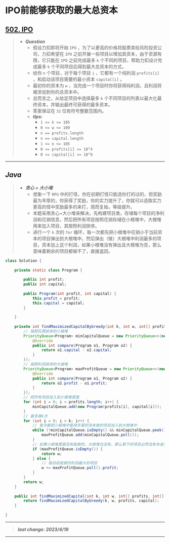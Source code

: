 # IPO前能够获取的最大总资本

## [502. IPO](https://leetcode.cn/problems/ipo/)

> - ***Question***
>   - 假设力扣即将开始 `IPO` ，为了以更高的价格将股票卖给风险投资公司，力扣希望在 `IPO` 之前开展一些项目以增加其资本，由于资源有限，它只能在 `IPO` 之前完成最多 `k` 个不同的项目，帮助力扣设计完成最多 `k` 个不同项目后得到最大总资本的方式。
>   - 给你 `n` 个项目，对于每个项目 `i` ，它都有一个纯利润 `profits[i]` ，和启动该项目需要的最小资本 `capital[i]` 。
>   - 最初你的资本为 `w` ，当完成一个项目时你将获得纯利润，且利润将被添加到你的总资本中。
>   - 总而言之，从给定项目中选择最多 `k` 个不同项目的列表以最大化最终资本，并输出最终可获得的最多资本。
>   - 答案保证在 `32` 位有符号整数范围内。
>   - ***tips:***
>     - `1 <= k <= 105`
>     - `0 <= w <= 109`
>     - `n == profits.length`
>     - `n == capital.length`
>     - `1 <= n <= 105`
>     - `0 <= profits[i] <= 10^4`
>     - `0 <= capital[i] <= 10^9`

---

## *Java*

> - ***贪心 + 大小堆***
>   - 想象一下 `RPG` 中的打怪，你在初期打怪只能选你打的过的，但奖励最为丰厚的，你获得了奖励，你的实力提升了，你就可以选取实力更高的怪中奖励最多的来打，周而复始，等级提升。
>   - 本题采用贪心+大小堆来解决，先构建项目类，存储每个项目的净利润和花销信息，然后把所有项目按照花销存储在小根堆中，大根堆用来加入项目，其按照利润排序。
>   - 进行一个 `k` 次的 `for` 循环，每一次都先把小根堆中花销小于当前资本的项目弹出到大根堆中，然后弹出（做）大根堆中利润最多的项目，资本加上这个利润，如果小根堆没有弹出且大根堆为空，那么意味着剩余的项目都做不了，直接返回。

```java
class Solution {
    
    private static class Program {
        
        public int profit;
        public int capital;
        
        public Program(int profit, int capital) {
            this.profit = profit;
            this.capital = capital;
        }
        
    }
    
    private int findMaximizedCapitalByGreedy(int k, int w, int[] profits, int[] capital) {
        // 按照花费排序的小根堆
        PriorityQueue<Program> minCapitalQueue = new PriorityQueue<>(new Comparator<Program>() {
            @Override
            public int compare(Program o1, Program o2) {
                return o1.capital - o2.capital;
            }
        });
        // 按照利润排序的大根堆
        PriorityQueue<Program> maxProfitQueue = new PriorityQueue<>(new Comparator<Program>() {
            @Override
            public int compare(Program o1, Program o2) {
                return o2.profit - o1.profit;
            }
        });
        // 把所有项目加入到小根堆里面
        for (int i = 0; i < profits.length; i++) {
            minCapitalQueue.add(new Program(profits[i], capital[i]));
        }
        // 最多做k次
        for (int i = 0; i < k; i++) {
            // 每次都把小根堆中能用手里的资本做的项目加入到大根堆中
            while (!minCapitalQueue.isEmpty() && minCapitalQueue.peek().capital <= w) {
                maxProfitQueue.add(minCapitalQueue.poll());
            }
            // 如果小根堆里面没有能做的，大根堆也没有，那么剩下的项目必然没有本金完成，直接返回
            if (maxProfitQueue.isEmpty()) {
                return w;
            } else {
                // 做目前能做的利润最大的项目
                w += maxProfitQueue.poll().profit;
            }
        }
        return w;
    }
    
    public int findMaximizedCapital(int k, int w, int[] profits, int[] capital) {
        return findMaximizedCapitalByGreedy(k, w, profits, capital);
    }
    
}
```

---

> ***last change: 2023/4/19***

---
